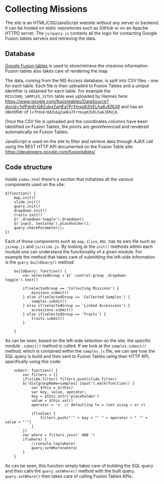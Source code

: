 # Collecting Missions

The site is an HTML/CSS/JavaScript website without any server or backend. It can be hosted on static repositories such as GitHub or on an Apache HTTPD server. The `js/query.js` contains all the logic for contacting Google Fusion tables servers and retrieving the data.

## Database

[Google Fusion tables](https://support.google.com/fusiontables/answer/2571232) is used to store/retrieve the missions information. Fusion tables also takes care of rendering the map.

The data, coming from the MS Access database, is split into CSV files - one for each table. Each file is then uploaded to Fusion Tables and a unique identifier is obtained for each table. For example the `MISSIONS_SAMPLES_SITES` table was uploaded by Hannes here: https://www.google.com/fusiontables/DataSource?docid=1sfPdnErQ8ZubgZaHEa7FrYmsp63VELha6JERUj8 and has an identifier of `1sfPdnErQ8ZubgZaHEa7FrYmsp63VELha6JERUj8`.

Once the CSV file is uploaded and the coordinates columns have been identified on Fusion Tables, the points are georeferenced and rendered automatically on Fusion Tables.

JavaScript is used on the site to filter and retrieve data through AJAX call using the REST HTTP API documented on the Fusion Table site: https://developers.google.com/fusiontables/

## Code structure

Inside `index.html` there's a section that initializes all the various components used on the site:

```
$(function() {
    map.init()
    slide.init()
    query.init()
    dropdown.init()
    traits.init()
    $('.dropdown-toggle').dropdown()
    $('input, textarea').placeholder();
    query.checkParameter();
})
```
  
Each of those components such as `map`, `slice`, etc. has its own file such as `js/map.js` and `js/slide.js`. By looking at the `init()` methods within each module one can understand the functionality of a given module. For example the method that takes care of submitting the left-side information is the `query.buildQuery()` method:

```
    buildQuery: function() {
        var selectedGroup = $('.control-group .dropdown-toggle').text()

        if(selectedGroup == 'Collecting Missions') {
            missions.submit()
        } else if(selectedGroup == 'Collected Samples') {
            samples.submit()
        } else if(selectedGroup == 'Linked Accessions') {
            accessions.submit()
        } else if(selectedGroup == 'Traits') {
            traits.submit()
        }

    }
```

As can be seen, based on the left-side selection on the site, the specific module `.submit()` method is called. If we look at the `samples.submit()` method, which is contained within the `samples.js` file, we can see how the SQL query is build and then sent to Fusion Tables using their HTTP API, specifically using this code:

```
    submit: function() {
        var filters = []
        if(slide.filter) filters.push(slide.filter)
        $('div[groupName=samples] input').each(function() {
            var $this = $(this)
            var key, value, operator;
            key = $this.attr('placeholder')
            value = $this.val()
            operator = '=' // defaulting to = (not using < or >)
        
            if(value) {
                filters.push("'" + key + "' " + operator + " '" + value + "'")
            }
        })
        var where = filters.join(' AND ')
        if(where) {
            //console.log(where)
            query.setWhere(where)
        }
    }
```

As can be seen, this function simply takes care of building the SQL query and then calls the `query.setWhere()` method with the built query. `query.setWhere()` then takes care of calling Fusion Tables APIs.

